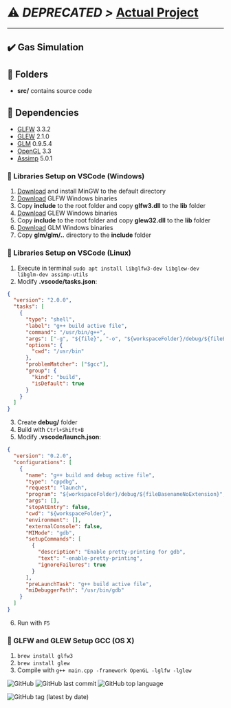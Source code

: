 # :warning: *DEPRECATED >* [Actual Project](https://github.com/OwlCodR/simulation-of-atmosphere)
---
## :heavy_check_mark:  Gas Simulation
## :file_folder: **Folders**
- **src/** contains source code

## :stars: Dependencies
- [GLFW](https://www.glfw.org/) 3.3.2
- [GLEW](http://glew.sourceforge.net/) 2.1.0
- [GLM](http://glm.g-truc.net/0.9.5/index.html) 0.9.5.4
- [OpenGL](https://www.opengl.org/) 3.3
- [Assimp](http://assimp.org/index.php) 5.0.1

### :bookmark_tabs: Libraries Setup on VSCode (Windows)
1. [Download](https://sourceforge.net/projects/mingw-w64/files/Toolchains%20targetting%20Win32/Personal%20Builds/mingw-builds/installer/mingw-w64-install.exe/download) and install MinGW to the default directory
2. [Download](https://www.glfw.org/download.html) GLFW Windows binaries
3. Copy **include** to the root folder and copy **glfw3.dll** to the **lib** folder
4. [Download](https://sourceforge.net/projects/glew/files/glew/2.1.0/glew-2.1.0-win32.zip/download) GLEW Windows binaries
5. Copy **include** to the root folder and copy **glew32.dll** to the **lib** folder
6. [Download](https://github.com/g-truc/glm/releases/download/0.9.9.8/glm-0.9.9.8.zip) GLM Windows binaries
7. Copy **glm/glm/..** directory to the **include** folder

### :bookmark_tabs: Libraries Setup on VSCode (Linux)
1. Execute in terminal ```sudo apt install libglfw3-dev libglew-dev libglm-dev assimp-utils```
2. Modify **.vscode/tasks.json**:
```json
{
  "version": "2.0.0",
  "tasks": [
    {
      "type": "shell",
      "label": "g++ build active file",
      "command": "/usr/bin/g++",
      "args": ["-g", "${file}", "-o", "${workspaceFolder}/debug/${fileBasenameNoExtension}", "-lglfw", "-lGLEW", "-lGL"],
      "options": {
        "cwd": "/usr/bin"
      },
      "problemMatcher": ["$gcc"],
      "group": {
        "kind": "build",
        "isDefault": true
      }
    }
  ]
}
```
3. Create **debug/** folder
4. Build with ```Ctrl+Shift+B```
5. Modify **.vscode/launch.json**:
```json
{
  "version": "0.2.0",
  "configurations": [
    {
      "name": "g++ build and debug active file",
      "type": "cppdbg",
      "request": "launch",
      "program": "${workspaceFolder}/debug/${fileBasenameNoExtension}",
      "args": [],
      "stopAtEntry": false,
      "cwd": "${workspaceFolder}",
      "environment": [],
      "externalConsole": false,
      "MIMode": "gdb",
      "setupCommands": [
        {
          "description": "Enable pretty-printing for gdb",
          "text": "-enable-pretty-printing",
          "ignoreFailures": true
        }
      ],
      "preLaunchTask": "g++ build active file",
      "miDebuggerPath": "/usr/bin/gdb"
    }
  ]
}
```
6. Run with ```F5```

### :bookmark_tabs: GLFW and GLEW Setup GCC (OS X)
1. ```brew install glfw3```
2. ```brew install glew```
3. Compile with ```g++ main.cpp -framework OpenGL -lglfw -lglew```

![GitHub](https://img.shields.io/github/license/OwlCodR/gas-simulation) ![GitHub last commit](https://img.shields.io/github/last-commit/OwlCodr/gas-simulation) ![GitHub top language](https://img.shields.io/github/languages/top/OwlCodR/gas-simulation) 

![GitHub tag (latest by date)](https://img.shields.io/github/v/tag/OwlCodR/gas-simulation)
